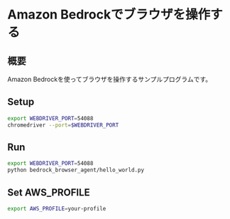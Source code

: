 # Amazon Bedrockでブラウザを操作する

## 概要

Amazon Bedrockを使ってブラウザを操作するサンプルプログラムです。

## Setup

```bash
export WEBDRIVER_PORT=54088
chromedriver --port=$WEBDRIVER_PORT
```

## Run

```bash
export WEBDRIVER_PORT=54088
python bedrock_browser_agent/hello_world.py
```

## Set AWS_PROFILE

```bash
export AWS_PROFILE=your-profile
```
